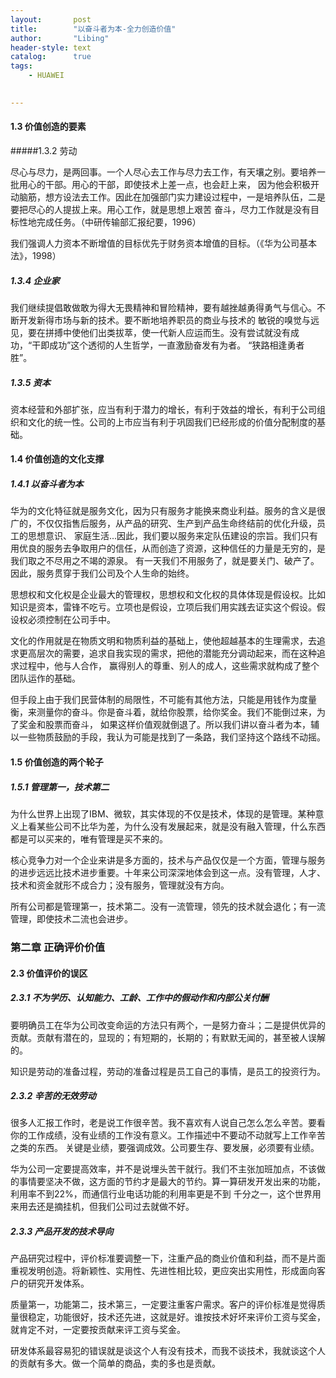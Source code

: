 ```yaml
---
layout:       post
title:        "以奋斗者为本-全力创造价值"
author:       "Libing"
header-style: text
catalog:      true
tags:
    - HUAWEI

    
---
```


#### 1.3 价值创造的要素

#####1.3.2 劳动

尽心与尽力，是两回事。一个人尽心去工作与尽力去工作，有天壤之别。要培养一批用心的干部。用心的干部，即使技术上差一点，也会赶上来，
因为他会积极开动脑筋，想方设法去工作。因此在加强部门实力建设过程中，一是培养队伍，二是要把尽心的人提拔上来。用心工作，就是思想上艰苦
奋斗，尽力工作就是没有目标性地完成任务。（中研传输部汇报纪要，1996）

我们强调人力资本不断增值的目标优先于财务资本增值的目标。（《华为公司基本法》，1998）

##### 1.3.4 企业家
我们继续提倡敢做敢为得大无畏精神和冒险精神，要有越挫越勇得勇气与信心。不断开发新得市场与新的技术。要不断地培养职员的商业与技术的
敏锐的嗅觉与远见，要在拼搏中使他们出类拔萃，使一代新人应运而生。没有尝试就没有成功，“干即成功”这个透彻的人生哲学，一直激励奋发有为者。
“狭路相逢勇者胜”。

##### 1.3.5 资本
资本经营和外部扩张，应当有利于潜力的增长，有利于效益的增长，有利于公司组织和文化的统一性。公司的上市应当有利于巩固我们已经形成的价值分配制度的基础。

#### 1.4 价值创造的文化支撑
##### 1.4.1 以奋斗者为本
华为的文化特征就是服务文化，因为只有服务才能换来商业利益。服务的含义是很广的，不仅仅指售后服务，从产品的研究、生产到产品生命终结前的优化升级，员工的思想意识、
家庭生活...因此，我们要以服务来定队伍建设的宗旨。我们只有用优良的服务去争取用户的信任，从而创造了资源，这种信任的力量是无穷的，是我们取之不尽用之不竭的源泉。
有一天我们不用服务了，就是要关门、破产了。因此，服务贯穿于我们公司及个人生命的始终。

思想权和文化权是企业最大的管理权，思想权和文化权的具体体现是假设权。比如知识是资本，雷锋不吃亏。立项也是假设，立项后我们用实践去证实这个假设。假设权必须控制在公司手中。

文化的作用就是在物质文明和物质利益的基础上，使他超越基本的生理需求，去追求更高层次的需要，追求自我实现的需求，把他的潜能充分调动起来，而在这种追求过程中，他与人合作，
赢得别人的尊重、别人的成人，这些需求就构成了整个团队运作的基础。

但手段上由于我们民营体制的局限性，不可能有其他方法，只能是用钱作为度量衡，来测量你的奋斗。你是奋斗着，就给你股票，给你奖金。我们不能倒过来，为了奖金和股票而奋斗，
如果这样价值观就倒退了。所以我们讲以奋斗者为本，辅以一些物质鼓励的手段，我认为可能是找到了一条路，我们坚持这个路线不动摇。

#### 1.5 价值创造的两个轮子
##### 1.5.1 管理第一，技术第二
为什么世界上出现了IBM、微软，其实体现的不仅是技术，体现的是管理。某种意义上看某些公司不比华为差，为什么没有发展起来，就是没有融入管理，什么东西都是可以买来的，唯有管理是买不来的。

核心竞争力对一个企业来讲是多方面的，技术与产品仅仅是一个方面，管理与服务的进步远远比技术进步重要。十年来公司深深地体会到这一点。没有管理，人才、技术和资金就形不成合力；没有服务，管理就没有方向。

所有公司都是管理第一，技术第二。没有一流管理，领先的技术就会退化；有一流管理，即使技术二流也会进步。

### 第二章 正确评价价值
#### 2.3 价值评价的误区
##### 2.3.1 不为学历、认知能力、工龄、工作中的假动作和内部公关付酬
要明确员工在华为公司改变命运的方法只有两个，一是努力奋斗；二是提供优异的贡献。贡献有潜在的，显现的；有短期的，长期的；有默默无闻的，甚至被人误解的。

知识是劳动的准备过程，劳动的准备过程是员工自己的事情，是员工的投资行为。

##### 2.3.2 辛苦的无效劳动
很多人汇报工作时，老是说工作很辛苦。我不喜欢有人说自己怎么怎么辛苦。要看你的工作成绩，没有业绩的工作没有意义。工作描述中不要动不动就写上工作辛苦之类的东西。
关键是业绩，要强调成效。公司要生存、要发展，必须要有业绩。

华为公司一定要提高效率，并不是说埋头苦干就行。我们不主张加班加点，不该做的事情要坚决不做，这方面的节约才是最大的节约。算一算研发开发出来的功能，利用率不到22%，而通信行业电话功能的利用率更是不到
千分之一，这个世界用来用去还是摘挂机，但我们公司过去就做不好。

##### 2.3.3 产品开发的技术导向
产品研究过程中，评价标准要调整一下，注重产品的商业价值和利益，而不是片面重视发明创造。将新颖性、实用性、先进性相比较，更应突出实用性，形成面向客户的研究开发体系。

质量第一，功能第二，技术第三，一定要注重客户需求。客户的评价标准是觉得质量很稳定，功能很好，技术还先进，这就是好。谁按技术好坏来评价工资与奖金，就肯定不对，一定要按贡献来评工资与奖金。

研发体系最容易犯的错误就是谈这个人有没有技术，而我不谈技术，我就谈这个人的贡献有多大。做一个简单的商品，卖的多也是贡献。





